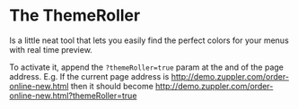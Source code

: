 # The ThemeRoller

Is a little neat tool that lets you easily find the perfect colors for your menus with real time preview.

To activate it, append the `?themeRoller=true` param at the and of the page address. E.g. If the current page address is http://demo.zuppler.com/order-online-new.html then it should become http://demo.zuppler.com/order-online-new.html?themeRoller=true



